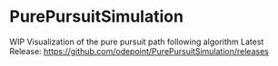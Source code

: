 # PurePursuitSimulation
 
WIP Visualization of the pure pursuit path following algorithm
Latest Release: https://github.com/odepoint/PurePursuitSimulation/releases
